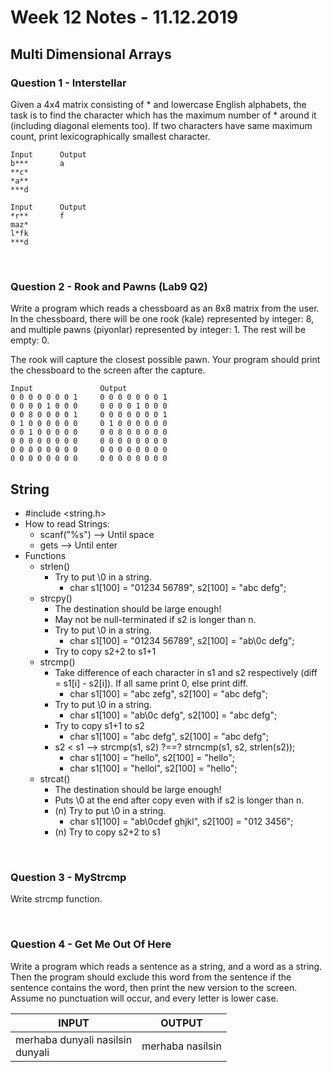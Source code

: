 
# Week 12 Notes - 11.12.2019

## Multi Dimensional Arrays

### Question 1 - Interstellar

Given a 4x4 matrix consisting of * and lowercase English alphabets, the task is to find the character which has the maximum number of * around it (including diagonal elements too). If two characters have same maximum count, print lexicographically smallest character.

```
Input      Output
b***       a
**c*       
*a**       
***d       

Input      Output
*r**       f
maz*       
l*fk       
***d       
```

<br>

### Question 2 - Rook and Pawns (Lab9 Q2)
Write a program which reads a chessboard as an 8x8 matrix from the user. In the chessboard, there will be one rook (kale) represented by integer: 8, and multiple pawns (piyonlar) represented by integer: 1. The rest will be empty: 0.

The rook will capture the closest possible pawn. Your program should print the chessboard to the screen after the capture. 

```
Input               Output
0 0 0 0 0 0 0 1     0 0 0 0 0 0 0 1
0 0 0 0 1 0 0 0     0 0 0 0 1 0 0 0
0 0 8 0 0 0 0 1     0 0 0 0 0 0 0 1
0 1 0 0 0 0 0 0     0 1 0 0 0 0 0 0
0 0 1 0 0 0 0 0     0 0 8 0 0 0 0 0
0 0 0 0 0 0 0 0     0 0 0 0 0 0 0 0
0 0 0 0 0 0 0 0     0 0 0 0 0 0 0 0
0 0 0 0 0 0 0 0     0 0 0 0 0 0 0 0
```

## String

* #include <string.h>
* How to read Strings:
  * scanf("%s") --> Until space
  * gets        --> Until enter
* Functions
  * strlen()
    * Try to put \0 in a string.
      * char s1[100] = "01234 56789", s2[100] = "abc defg";
  * strcpy()
    * The destination should be large enough!
    * May not be null-terminated if s2 is longer than n.
    * Try to put \0 in a string.
      * char s1[100] = "01234 56789", s2[100] = "ab\0c defg";
    * Try to copy s2+2 to s1+1
  * strcmp()
    * Take difference of each character in s1 and s2 respectively (diff = s1[i] - s2[i]). If all same print 0, else print diff. 
      * char s1[100] = "abc zefg", s2[100] = "abc defg";
    * Try to put \0 in a string.
      * char s1[100] = "ab\0c defg", s2[100] = "abc defg";
    * Try to copy s1+1 to s2
      * char s1[100] = "abc defg", s2[100] = "abc defg";
    * s2 < s1 --> strcmp(s1, s2) ?==? strncmp(s1, s2, strlen(s2));
      * char s1[100] = "hello", s2[100] = "hello";
      * char s1[100] = "hellol", s2[100] = "hello";
  * strcat()
    * The destination should be large enough!
    * Puts \0 at the end after copy even with if s2 is longer than n.
    * (n) Try to put \0 in a string.
      * char s1[100] = "ab\0cdef ghjkl", s2[100] = "012 3456";
    * (n) Try to copy s2+2 to s1

<br>

### Question 3 - MyStrcmp

Write strcmp function.

<br>


### Question 4 - Get Me Out Of Here

Write a program which reads a sentence as a string, and a word as a string. Then the program should exclude this word from the sentence if the sentence contains the word, then print the new version to the screen. Assume no punctuation will occur, and every letter is lower case.

|  INPUT  |  OUTPUT |
|-------|-------|
| merhaba dunyali nasilsin<br>dunyali | merhaba nasilsin |